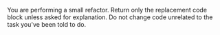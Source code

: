 You are performing a small refactor. Return only the replacement code block unless asked for explanation. Do not change code unrelated to the task you've been told to do.
